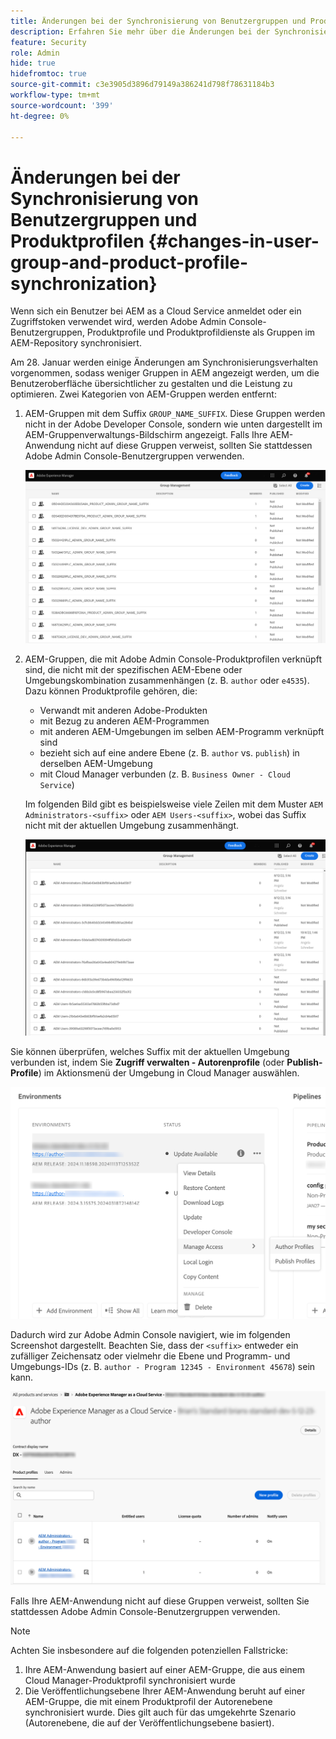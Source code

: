 ```yaml
---
title: Änderungen bei der Synchronisierung von Benutzergruppen und Produktprofilen
description: Erfahren Sie mehr über die Änderungen bei der Synchronisierung von Benutzergruppen und Produktprofilen in AEM as a Cloud Service
feature: Security
role: Admin
hide: true
hidefromtoc: true
source-git-commit: c3e3905d3896d79149a386241d798f78631184b3
workflow-type: tm+mt
source-wordcount: '399'
ht-degree: 0%

---
```



# Änderungen bei der Synchronisierung von Benutzergruppen und Produktprofilen {#changes-in-user-group-and-product-profile-synchronization}

Wenn sich ein Benutzer bei AEM as a Cloud Service anmeldet oder ein Zugriffstoken verwendet wird, werden Adobe Admin Console-Benutzergruppen, Produktprofile und Produktprofildienste als Gruppen im AEM-Repository synchronisiert.

Am 28. Januar werden einige Änderungen am Synchronisierungsverhalten vorgenommen, sodass weniger Gruppen in AEM angezeigt werden, um die Benutzeroberfläche übersichtlicher zu gestalten und die Leistung zu optimieren. Zwei Kategorien von AEM-Gruppen werden entfernt:

1. AEM-Gruppen mit dem Suffix `GROUP_NAME_SUFFIX`. Diese Gruppen werden nicht in der Adobe Developer Console, sondern wie unten dargestellt im AEM-Gruppenverwaltungs-Bildschirm angezeigt. Falls Ihre AEM-Anwendung nicht auf diese Gruppen verweist, sollten Sie stattdessen Adobe Admin Console-Benutzergruppen verwenden.

   ![Entfernte Gruppen 1](/help/security/assets/removed-groups-1.png)

1. AEM-Gruppen, die mit Adobe Admin Console-Produktprofilen verknüpft sind, die nicht mit der spezifischen AEM-Ebene oder Umgebungskombination zusammenhängen (z. B. `author` oder `e4535`). Dazu können Produktprofile gehören, die:

   * Verwandt mit anderen Adobe-Produkten
   * mit Bezug zu anderen AEM-Programmen
   * mit anderen AEM-Umgebungen im selben AEM-Programm verknüpft sind
   * bezieht sich auf eine andere Ebene (z. B. `author` vs. `publish`) in derselben AEM-Umgebung
   * mit Cloud Manager verbunden (z. B. `Business Owner - Cloud Service`)

   Im folgenden Bild gibt es beispielsweise viele Zeilen mit dem Muster `AEM Administrators-<suffix>` oder `AEM Users-<suffix>`, wobei das Suffix nicht mit der aktuellen Umgebung zusammenhängt.

   ![Entfernte Gruppen 2](/help/security/assets/removed-groups-2.png)

Sie können überprüfen, welches Suffix mit der aktuellen Umgebung verbunden ist, indem Sie **Zugriff verwalten - Autorenprofile** (oder **Publish-Profile**) im Aktionsmenü der Umgebung in Cloud Manager auswählen.

![Suffixe überprüfen](/help/security/assets/suffix-check.png)

Dadurch wird zur Adobe Admin Console navigiert, wie im folgenden Screenshot dargestellt. Beachten Sie, dass der `<suffix>` entweder ein zufälliger Zeichensatz oder vielmehr die Ebene und Programm- und Umgebungs-IDs (z. B. `author - Program 12345 - Environment 45678`) sein kann.

![Suffixe in der Admin Console ](/help/security/assets/admin-console-profile-suffixes.png)

Falls Ihre AEM-Anwendung nicht auf diese Gruppen verweist, sollten Sie stattdessen Adobe Admin Console-Benutzergruppen verwenden.

>[!NOTE]
>
>Achten Sie insbesondere auf die folgenden potenziellen Fallstricke:
>
>1. Ihre AEM-Anwendung basiert auf einer AEM-Gruppe, die aus einem Cloud Manager-Produktprofil synchronisiert wurde
>1. Die Veröffentlichungsebene Ihrer AEM-Anwendung beruht auf einer AEM-Gruppe, die mit einem Produktprofil der Autorenebene synchronisiert wurde. Dies gilt auch für das umgekehrte Szenario (Autorenebene, die auf der Veröffentlichungsebene basiert).